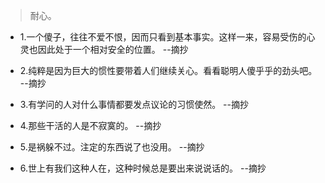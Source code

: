 >耐心。

- 1.一个傻子，往往不爱不恨，因而只看到基本事实。这样一来，容易受伤的心灵也因此处于一个相对安全的位置。 --摘抄

- 2.纯粹是因为巨大的惯性要带着人们继续关心。看看聪明人傻乎乎的劲头吧。 --摘抄

- 3.有学问的人对什么事情都要发点议论的习惯使然。 --摘抄

- 4.那些干活的人是不寂寞的。 --摘抄

- 5.是祸躲不过。注定的东西说了也没用。 --摘抄

- 6.世上有我们这种人在，这种时候总是要出来说说话的。 --摘抄
